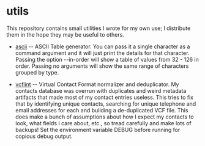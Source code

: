 # utils

This repository contains small utilities I wrote for my own use; I distribute
them in the hope they may be useful to others.

* [ascii](ascii) -- ASCII Table generator.  You can pass it a single character
  as a command argument and it will just print the details for that character.
  Passing the option --in-order will show a table of values from 32 - 126 in
  order.  Passing no arguments will show the same range of characters grouped
  by type.
  
* [vcflint](vcflint) -- Virtual Contact Format normalizer and deduplicator.
  My contacts database was overrun with duplicates and weird metadata artifacts
  that made most of my contact entries useless.  This tries to fix that by
  identifying unique contacts, searching for unique telephone and email
  addresses for each and building a de-duplicated VCF file.  This does make a
  bunch of assumptions about how I expect my contacts to look, what fields I
  care about, etc., so tread carefully and make lots of backups! Set the
  environment variable DEBUG before running for copious debug output.